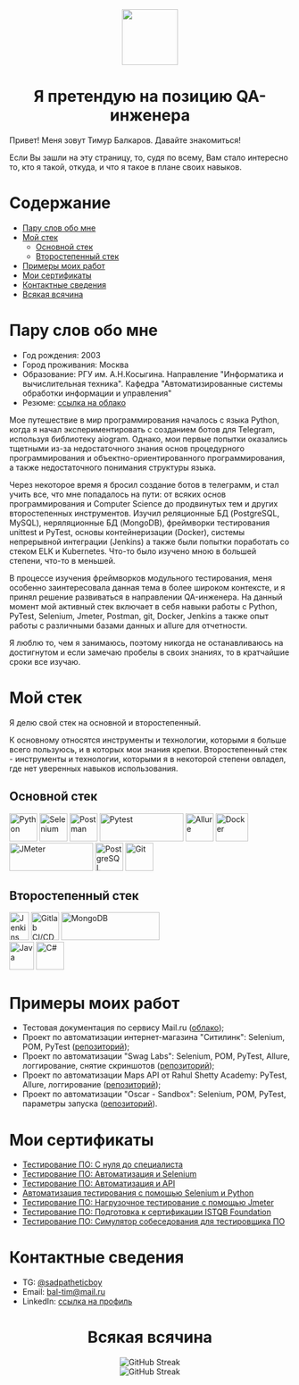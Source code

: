 <div id="header" align="center">
    <img src="https://media.giphy.com/media/M9gbBd9nbDrOTu1Mqx/giphy.gif" width="100"/>

# Я претендую на позицию QA-инженера

</div>

<p>
Привет! Меня зовут Тимур Балкаров. Давайте знакомиться!
</p>

<p>
Если Вы зашли на эту страницу, то, судя по всему, Вам стало интересно то, кто я такой, откуда, и что я такое в плане своих навыков.
</p>
  
# Содержание

- [Пару слов обо мне](#пару-слов-обо-мне)
- [Мой стек](#мой-стек)
    - [Основной стек](#основной-стек)
    - [Второстепенный стек](#второстепенный-стек)
- [Примеры моих работ](#примеры-моих-работ)
- [Мои сертификаты](#мои-сертификаты)
- [Контактные сведения](#контактные-сведения)
- [Всякая всячина](#всякая-всячина)

# Пару слов обо мне

- Год рождения: 2003
- Город проживания: Москва
- Образование: РГУ им. А.Н.Косыгина. Направление "Информатика и вычислительная техника". Кафедра "Автоматизированные
  системы обработки информации и управления"
- Резюме: [ссылка на облако](https://drive.google.com/file/d/1Q6H6n3wgNxSXrdBFuwwSGPYQeAM_N8rE/view?usp=sharing)

<p>
Мое путешествие в мир программирования началось с языка Python, когда я начал экспериментировать с созданием ботов для Telegram, используя библиотеку aiogram. Однако, мои первые попытки оказались тщетными из-за недостаточного знания основ процедурного программирования и объектно-ориентированного программирования, а также недостаточного понимания структуры языка.
</p>

<p>
Через некоторое время я бросил создание ботов в телеграмм, и стал учить все, что мне попадалось на пути: от всяких основ программирования и Computer Science до продвинутых тем и других второстепенных инструментов. Изучил реляционные БД (PostgreSQL, MySQL), неряляционные БД (MongoDB), фреймворки тестирования unittest и PyTest, основы контейнеризации (Docker), системы непрерывной интеграции (Jenkins) а также были попытки поработать со стеком ELK и Kubernetes. Что-то было изучено мною в большей степени, что-то в меньшей.
</p>

<p>
В процессе изучения фреймворков модульного тестирования, меня особенно заинтересовала данная тема в более широком контексте, и я принял решение развиваться в направлении QA-инженера. На данный момент мой активный стек включает в себя навыки работы с Python, PyTest, Selenium, Jmeter, Postman, git, Docker, Jenkins а также опыт работы с различными базами данных и allure для отчетности.
</p>

<p>
Я люблю то, чем я занимаюсь, поэтому никогда не останавливаюсь на достигнутом и если замечаю пробелы в своих знаниях, то в кратчайшие сроки все изучаю.
</p>

# Мой стек

<p>
Я делю свой стек на основной и второстепенный. 
</p>

<p>
К основному относятся инструменты и технологии, которыми я больше всего пользуюсь, и в которых мои знания крепки. Второстепенный стек - инструменты и технологии, которыми я в некоторой степени овладел, где нет уверенных навыков использования.
</p>

## Основной стек

<p>
<img alt="Python" src="https://seeklogo.com/images/P/python-logo-A32636CAA3-seeklogo.com.png" width="50" height="50"> 
<img alt="Selenium" src="https://seeklogo.com/images/S/selenium-logo-A1B53CEFB0-seeklogo.com.png" width="50" height="50">
<img alt="Postman" src="https://seeklogo.com/images/P/postman-logo-0087CA0D15-seeklogo.com.png" width="50" height="50">
<img alt="Pytest" src="https://545767148-files.gitbook.io/~/files/v0/b/gitbook-x-prod.appspot.com/o/spaces%2F-MdBdUMSCcMYTyNwZf80%2Fuploads%2Fgit-blob-f08a97a4a9cff017c204a21b66514ee07045dba8%2Fpytest.png?alt=media" width="150" height="50">
<img alt="Allure" src="https://avatars.githubusercontent.com/u/5879127?s=280&v=4" width="50" height="50">
<img alt="Docker" src="https://www.docker.com/wp-content/uploads/2022/03/vertical-logo-monochromatic.png.webp" width="58" height="50"> <br>
<img alt="JMeter" src="https://seeklogo.com/images/J/jmeter-logo-D9C2DDEEBC-seeklogo.com.png" width="150" height="50">
<img alt="PostgreSQL" src="https://seeklogo.com/images/P/postgresql-logo-5309879B58-seeklogo.com.png" width="50" height="50">
<img alt="Git" src="https://seeklogo.com/images/G/git-logo-CD8D6F1C09-seeklogo.com.png" width="50" height="50">
</p>

## Второстепенный стек

<p>
<img alt="Jenkins" src="https://upload.wikimedia.org/wikipedia/commons/thumb/e/e9/Jenkins_logo.svg/1483px-Jenkins_logo.svg.png" width="35" height="50">
<img alt="Gitlab CI/CD" src="https://seeklogo.com/images/G/gitlab-logo-757620E430-seeklogo.com.png" width="50" height="50">
<img alt="MongoDB" src="https://seeklogo.com/images/M/mongodb-logo-4A71340576-seeklogo.com.png" width="176" height="50"><br/>
<img alt="Java" src="https://seeklogo.com/images/J/java-logo-7F8B35BAB3-seeklogo.com.png" width="44" height="50">
<img alt="C#" src="https://seeklogo.com/images/C/c-sharp-c-logo-02F17714BA-seeklogo.com.png" width="50" height="50">
</p>

# Примеры моих работ

- Тестовая документация по сервису Mail.ru ([облако](https://docs.google.com/spreadsheets/d/1AMQw4qaeXuDwByz-cn_nv7YizDnyhMoUuKWG91-ZuwE/edit?usp=sharing));
- Проект по автоматизации интернет-магазина "Ситилинк": Selenium, POM, PyTest ([репозиторий](https://github.com/sadpatheticboy/qa_citilink_project/tree/main));
- Проект по автоматизации "Swag Labs": Selenium, POM, PyTest, Allure, логгирование, снятие скриншотов ([репозиторий](https://github.com/sadpatheticboy/qa_shop_project));
- Проект по автоматизации Maps API от Rahul Shetty Academy: PyTest, Allure, логгирование ([репозиторий](https://github.com/sadpatheticboy/qa_maps_api_project));
- Проект по автоматизации "Oscar - Sandbox": Selenium, POM, PyTest, параметры запуска ([репозиторий](https://github.com/sadpatheticboy/qa_final_project)).

# Мои сертификаты

- [Тестирование ПО: С нуля до специалиста](https://stepik.org/cert/2132177)
- [Тестирование ПО: Автоматизация и Selenium](https://stepik.org/cert/2141871)
- [Тестирование ПО: Автоматизация и API](https://stepik.org/cert/2151535)
- [Автоматизация тестирования с помощью Selenium и Python](https://stepik.org/cert/2146045)
- [Тестирование ПО: Нагрузочное тестирование с помощью Jmeter](https://stepik.org/cert/2156688)
- [Тестирование ПО: Подготовка к сертификации ISTQB Foundation](https://stepik.org/cert/2156172)
- [Тестирование ПО: Симулятор собеседования для тестировщика ПО]()

# Контактные сведения

- TG: [@sadpatheticboy](https://t.me/sadpatheticboy)
- Email: bal-tim@mail.ru
- LinkedIn: [ссылка на профиль](https://www.linkedin.com/in/sadpatheticboy/)

<div id="header" align="center">

# Всякая всячина

![GitHub Streak](https://streak-stats.demolab.com?user=sadpatheticboy&theme=blueberry-duo&hide_border=true&border_radius=25&mode=weekly) <br>
![GitHub Streak](https://streak-stats.demolab.com?user=sadpatheticboy&theme=blueberry-duo&hide_border=true&border_radius=25&hide_total_contributions=true)

</div>
